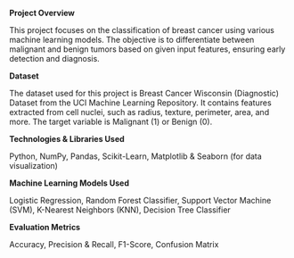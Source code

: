 **Project Overview**

This project focuses on the classification of breast cancer using various machine learning models. The objective is to differentiate between malignant and benign tumors based on given input features, ensuring early detection and diagnosis.

**Dataset**

The dataset used for this project is Breast Cancer Wisconsin (Diagnostic) Dataset from the UCI Machine Learning Repository.
It contains features extracted from cell nuclei, such as radius, texture, perimeter, area, and more.
The target variable is Malignant (1) or Benign (0).

**Technologies & Libraries Used**

Python, 
NumPy,
Pandas,
Scikit-Learn,
Matplotlib & Seaborn (for data visualization)

**Machine Learning Models Used**

Logistic Regression,
Random Forest Classifier,
Support Vector Machine (SVM),
K-Nearest Neighbors (KNN),
Decision Tree Classifier

**Evaluation Metrics**

Accuracy,
Precision & Recall,
F1-Score,
Confusion Matrix





